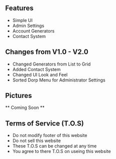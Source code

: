 ## Features

- Simple UI
- Admin Settings
- Account Generators
- Contact System

## Changes from V1.0 - V2.0

- Changed Generators from List to Grid
- Added Contact System
- Changed UI Look and Feel
- Sorted Dorp Menu for Administrator Settings

## Pictures

** Coming Soon **

## Terms of Service (T.O.S)

- Do not modify footer of this website
- Do not sell this website
- These T.O.S can be changed at any time
- You agree to there T.O.S on useing this website
